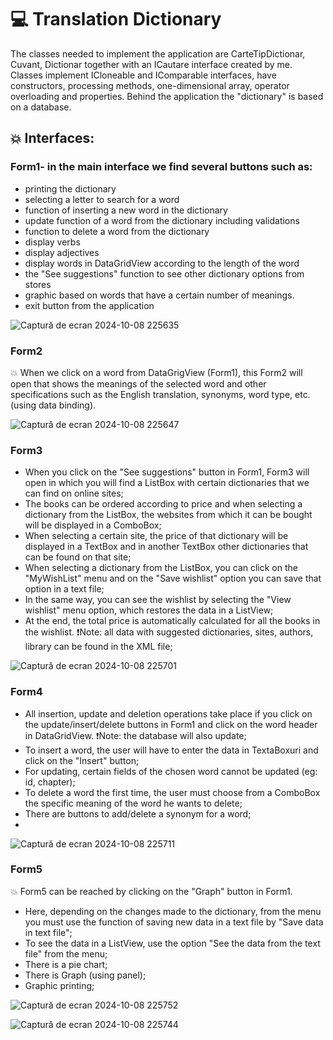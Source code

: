 # 💻 Translation Dictionary
The classes needed to implement the application are CarteTipDictionar, Cuvant, Dictionar together with an ICautare interface created by me. Classes implement ICloneable and IComparable interfaces, have constructors, processing methods, one-dimensional array, operator overloading and properties. 
Behind the application the "dictionary" is based on a database.

## 💥 Interfaces:
### Form1- in the main interface we find several buttons such as:
- printing the dictionary
- selecting a letter to search for a word
- function of inserting a new word in the dictionary
- update function of a word from the dictionary including validations
- function to delete a word from the dictionary
- display verbs
- display adjectives
- display words in DataGridView according to the length of the word
- the "See suggestions" function to see other dictionary options from stores
- graphic based on words that have a certain number of meanings.
- exit button from the application
  
![Captură de ecran 2024-10-08 225635](https://github.com/user-attachments/assets/e9976669-bc78-4761-8c89-0d0fec306e93)

### Form2
💥 When we click on a word from DataGrigView (Form1), this Form2 will open that shows the meanings of the selected word and other specifications such as the English translation, synonyms, word type, etc. (using data binding).

![Captură de ecran 2024-10-08 225647](https://github.com/user-attachments/assets/fd785a9d-1371-4c17-8e14-f6fe17943e86)

### Form3
- When you click on the "See suggestions" button in Form1, Form3 will open in which you will find a ListBox with certain dictionaries that we can find on online sites; 
- The books can be ordered according to price and when selecting a dictionary from the ListBox, the websites from which it can be bought will be displayed in a ComboBox;
- When selecting a certain site, the price of that dictionary will be displayed in a TextBox and in another TextBox other dictionaries that can be found on that site;
- When selecting a dictionary from the ListBox, you can click on the "MyWishList" menu and on the "Save wishlist" option you can save that option in a text file;
- In the same way, you can see the wishlist by selecting the "View wishlist" menu option, which restores the data in a ListView;
- At the end, the total price is automatically calculated for all the books in the wishlist.
❗Note: all data with suggested dictionaries, sites, authors, library can be found in the XML file;

![Captură de ecran 2024-10-08 225701](https://github.com/user-attachments/assets/9155475b-566b-4fc3-8971-574a667c54c2)

### Form4
- All insertion, update and deletion operations take place if you click on the update/insert/delete buttons in Form1 and click on the word header in DataGridView.
❗Note: the database will also update;
- To insert a word, the user will have to enter the data in TextaBoxuri and click on the "Insert" button;
- For updating, certain fields of the chosen word cannot be updated (eg: id, chapter);
- To delete a word the first time, the user must choose from a ComboBox the specific meaning of the word he wants to delete;
- There are buttons to add/delete a synonym for a word;
- 
![Captură de ecran 2024-10-08 225711](https://github.com/user-attachments/assets/502f893d-4624-474d-9a00-11ef1cd7a485)

### Form5
💥 Form5 can be reached by clicking on the "Graph" button in Form1. 
- Here, depending on the changes made to the dictionary, from the menu you must use the function of saving new data in a text file by "Save data in text file";
- To see the data in a ListView, use the option "See the data from the text file" from the menu;
- There is a pie chart;
- There is Graph (using panel);
- Graphic printing;
  
![Captură de ecran 2024-10-08 225752](https://github.com/user-attachments/assets/5ca65765-2b52-4f6c-b4aa-308e0bc651dd)

![Captură de ecran 2024-10-08 225744](https://github.com/user-attachments/assets/4301fbda-ba43-4b5f-8073-f4b5bd4f05c1)
